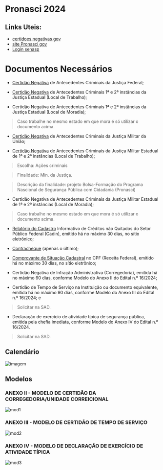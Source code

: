 # Pronasci 2024
## Links Uteis:
- [certidoes negativas gov](https://www.gov.br/pf/pt-br/assuntos/armas/normativos/certidoes-criminais-negativas)
- [site Pronasci gov](https://www.gov.br/mj/pt-br/acesso-a-informacao/acoes-e-programas/pronasci/bolsa-formacao/bolsa-formacao-2024)
- [Login senasp](https://seguranca.sinesp.gov.br/sinesp-seguranca/login.jsf)

# Documentos Necessários
- [Certidão Negativa](https://certidoes.trf2.jus.br/certidoes/#/principal/solicitar) de Antecedentes Criminais da Justiça Federal;

- [Certidão Negativa](https://www.rj.gov.br/servico/solicitar-atestado-de-antecedentes-criminais109) de Antecedentes Criminais 1ª e 2ª instâncias da Justiça Estadual (Local de Trabalho);
- Certidão Negativa de Antecedentes Criminais 1ª e 2ª instâncias da Justiça Estadual (Local de Moradia);
> Caso trabalhe no mesmo estado em que mora é só utilizar o documento acima.  
   
- [Certidão Negativa](https://www.stm.jus.br/servicos-stm/certidao-negativa/emitir-certidao-negativa) de Antecedentes Criminais da Justiça Militar da União;
	
- [Certidão Negativa](https://www4.tjrj.jus.br/Portal-Extrajudicial/certidao/Judicial/CadastrarequerenteCapital) de Antecedentes Criminais da Justiça Militar Estadual de 1ª e 2ª instâncias (Local de Trabalho);
> Escolha: Ações criminais

> Finalidade: Min. da Justiça.

> Descrição da finalidade: projeto Bolsa-Formação do Programa Nascional de Segurança Pública com Cidadania (Pronasci)

- Certidão Negativa de Antecedentes Criminais da Justiça Militar Estadual de 1ª e 2ª instâncias (Local de Moradia);
> Caso trabalhe no mesmo estado em que mora é só utilizar o documento acima.  
	
- [Relatório do Cadastro](https://cadin.pgfn.gov.br/) Informativo de Créditos não Quitados do Setor Público Federal (Cadin), emitido há no máximo 30 dias, no sítio eletrônico;
	
- [Contracheque](https://www.servidor.rj.gov.br/portal-web/index) (apenas o último);
	
- [Comprovante de Situação Cadastral](https://servicos.receita.fazenda.gov.br/Servicos/CPF/ConsultaSituacao/ConsultaPublica.asp) no CPF (Receita Federal), emitido há no máximo 30 dias, no sítio eletrônico;
	
- Certidão Negativa de Infração Administrativa (Corregedoria), emitida há no máximo 90 dias, conforme Modelo do Anexo II do Edital n.º 16/2024;
	
- Certidão de Tempo de Serviço na Instituição ou documento equivalente, emitida há no máximo 90 dias, conforme Modelo do Anexo III do Edital n.º 16/2024; e
> Solicitar na SAD.  
- Declaração de exercício de atividade típica de segurança pública, emitida pela chefia imediata, conforme Modelo do Anexo IV do Edital n.º 16/2024.
> Solicitar na SAD.  

## Calendário
![imagem](assets/cronograma.png)

## Modelos
### ANEXO II - MODELO DE CERTIDÃO DA CORREGEDORIA/UNIDADE CORREICIONAL
![mod1](assets/mod1.png)
### ANEXO III - MODELO DE CERTIDÃO DE TEMPO DE SERVIÇO
![mod2](assets/mod2.png)
### ANEXO IV - MODELO DE DECLARAÇÃO DE EXERCÍCIO DE ATIVIDADE TÍPICA
![mod3](assets/mod3.png)

